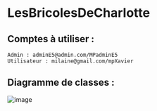 # LesBricolesDeCharlotte

## Comptes à utiliser :

    Admin : adminE5@admin.com/MPadminE5
    Utilisateur : milaine@gmail.com/mpXavier
  
## Diagramme de classes :
![image](https://user-images.githubusercontent.com/114416410/231720453-38128b83-7d72-428c-b1a5-717aeaeab483.png)
